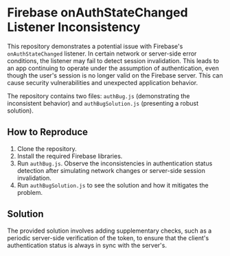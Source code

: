 # Firebase onAuthStateChanged Listener Inconsistency

This repository demonstrates a potential issue with Firebase's `onAuthStateChanged` listener.  In certain network or server-side error conditions, the listener may fail to detect session invalidation. This leads to an app continuing to operate under the assumption of authentication, even though the user's session is no longer valid on the Firebase server. This can cause security vulnerabilities and unexpected application behavior.

The repository contains two files: `authBug.js` (demonstrating the inconsistent behavior) and `authBugSolution.js` (presenting a robust solution).

## How to Reproduce

1. Clone the repository.
2. Install the required Firebase libraries.
3. Run `authBug.js`. Observe the inconsistencies in authentication status detection after simulating network changes or server-side session invalidation.
4. Run `authBugSolution.js` to see the solution and how it mitigates the problem.

## Solution

The provided solution involves adding supplementary checks, such as a periodic server-side verification of the token, to ensure that the client's authentication status is always in sync with the server's.